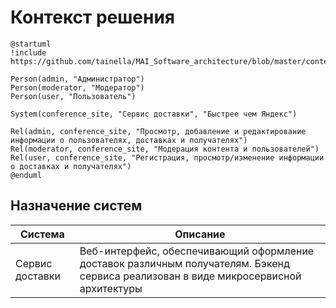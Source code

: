 # Контекст решения
<!-- Окружение системы (роли, участники, внешние системы) и связи системы с ним. Диаграмма контекста C4 и текстовое описание. 
-->
```plantuml
@startuml 
!include https://github.com/tainella/MAI_Software_architecture/blob/master/context.puml

Person(admin, "Администратор")
Person(moderator, "Модератор")
Person(user, "Пользователь")

System(conference_site, "Сервис доставки", "Быстрее чем Яндекс")

Rel(admin, conference_site, "Просмотр, добавление и редактирование информации о пользователях, доставках и получателях")
Rel(moderator, conference_site, "Модерация контента и пользователей")
Rel(user, conference_site, "Регистрация, просмотр/изменение информации о доставках и получателях")
@enduml
```
## Назначение систем
|Система| Описание|
|-------|---------|
| Сервис доставки | Веб-интерфейс, обеспечивающий оформление доставок различным получателям. Бэкенд сервиса реализован в виде микросервисной архитектуры |

